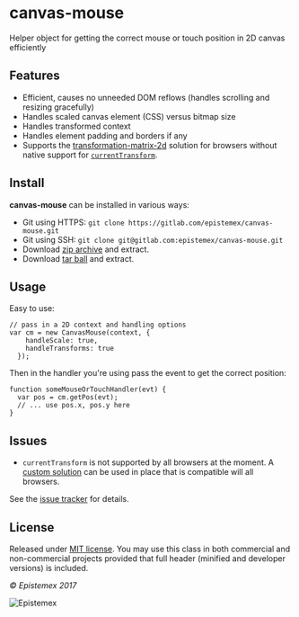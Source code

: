 ﻿canvas-mouse
======

Helper object for getting the correct mouse or touch position in 2D canvas efficiently


Features
--------

- Efficient, causes no unneeded DOM reflows (handles scrolling and resizing gracefully)
- Handles scaled canvas element (CSS) versus bitmap size
- Handles transformed context
- Handles element padding and borders if any
- Supports the [transformation-matrix-2d](https://github.com/epistemex/transformation-matrix-js) solution for browsers without
native support for [`currentTransform`](https://devdocs.io/dom/canvasrenderingcontext2d/currenttransform).


Install
-------

**canvas-mouse** can be installed in various ways:

- Git using HTTPS: `git clone https://gitlab.com/epistemex/canvas-mouse.git`
- Git using SSH: `git clone git@gitlab.com:epistemex/canvas-mouse.git`
- Download [zip archive](https://gitlab.com/epistemex/canvas-mouse/repository/archive.zip?ref=master) and extract.
- Download [tar ball](https://gitlab.com/epistemex/canvas-mouse/repository/archive.tar.gz?ref=master) and extract.

	
Usage
-----

Easy to use:

    // pass in a 2D context and handling options
    var cm = new CanvasMouse(context, {
        handleScale: true,
        handleTransforms: true
      });

Then in the handler you're using pass the event to get the correct position:

    function someMouseOrTouchHandler(evt) {
      var pos = cm.getPos(evt);
      // ... use pos.x, pos.y here
    }


Issues
------

- `currentTransform` is not supported by all browsers at the moment.
A [custom solution](https://github.com/epistemex/transformation-matrix-js)
can be used in place that is compatible will all browsers.

See the [issue tracker](https://gitlab.com/epistemex/canvas-mouse/issues) for details.


License
-------

Released under [MIT license](http://choosealicense.com/licenses/mit/). You may use this class in both commercial and non-commercial projects provided that full header (minified and developer versions) is included.


*&copy; Epistemex 2017*
 
![Epistemex](http://i.imgur.com/GP6Q3v8.png)
